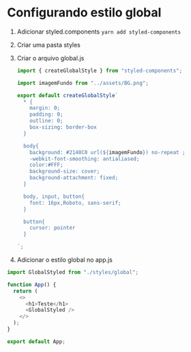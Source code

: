 # Configurando estilo global

1. Adicionar styled.components
   `yarn add styled-components`

2. Criar uma pasta styles

3. Criar o arquivo global.js

   ```javascript
   import { createGlobalStyle } from "styled-components";

   import imagemFundo from "../assets/BG.png";

   export default createGlobalStyle`
     * {
       margin: 0;
       padding: 0;
       outline: 0;
       box-sizing: border-box
     }
   
     body{
       background: #2148C0 url(${imagemFundo}) no-repeat ;
       -webkit-font-smoothing: antialiased;
       color:#FFF;
       background-size: cover;
       background-attachment: fixed;
     }
   
     body, input, button{
       font: 16px,Roboto, sans-serif;
     }
   
     button{
       cursor: pointer
     }
   
   `;
   ```

4. Adicionar o estilo global no app.js

```javascript
import GlobalStyled from "./styles/global";

function App() {
  return (
    <>
      <h1>Teste</h1>
      <GlobalStyled />
    </>
  );
}

export default App;
```
